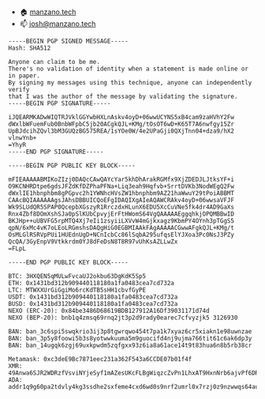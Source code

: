 - 🏠 [manzano.tech](https://www.manzano.tech)
- 📫 josh@manzano.tech

```
-----BEGIN PGP SIGNED MESSAGE-----
Hash: SHA512

Anyone can claim to be me.
There's no validation of identity when a statement is made online or in paper.
By signing my messages using this technique, anyone can independently verify
that I was the author of the message by validating the signature.
-----BEGIN PGP SIGNATURE-----

iJQEARMKADwWIQTRJVklGGYwbHXLnAskv4oyD+06wwUCYNS5xB4cam9zaHVhY2Fw
dWxlbWFuemFub0BnbWFpbC5jb20ACgkQJL+KMg/tOsOT6wD+K65T7A6nwfgy15Zr
UpBJdcihZQvl3bM3GUQzBG575REA/1sYOe0W/4e2UPaGji0QXjTnn04+dza9/hX2
vlnwYnb+
=YhyR
-----END PGP SIGNATURE-----
```
```
-----BEGIN PGP PUBLIC KEY BLOCK-----

mFIEAAAAABMIKoZIzj0DAQcCAwQAYcYar5khDhArakRGMfx9XjZDEDJLJtksYF+i
O9KCNHRDtpe6gdsJFZdKfDZPhaPFNa+Liq3eah9Hqfvb+SrrtDVKb3NodWEgQ2Fw
dWxlIE1hbnphbm8gPGpvc2h1YWNhcHVsZW1hbnphbm9AZ21haWwuY29tPoiABBMT
CAAcBQIAAAAAAgsJAhsDBBUICQoEFgIDAQIXgAIeAQAWCRAkv4oyD+06wwsaVFJF
Wk9SLUdQR5SPAP0QcepbXGszyR1RrczdxHLunX6EDU5XcCuVNe5fk4dr4AD9GaXs
Rnx4Zbf8DOmXshSJa0pSlKUbCpvyjErFtHWomS64VgQAAAAAEggqhkjOPQMBBwID
BKJHp++uUBVFG5rpMTQ4Xj7eIi1zsyiiLXVvW4mGjkxagz9KbmPY4OYnh3pTGgS5
qpN/6xMc4vK7oLEoLRGmshsDAQgHiG0EGBMIAAkFAgAAAAACGwwAFgkQJL+KMg/t
OsMLGlRSRVpPUi1HUEdnUgD+NCnIcbCc86lSqbA295ufqsElYJXoa3Pc0NsJ3PZy
QcQA/3GyEnpV9Vtkkrdm0YJ8dFeDsN8T8R97vUhKsAZLLwZx
=FLpL

-----END PGP PUBLIC KEY BLOCK-----
```
```
BTC: 3HXQEN5qMULwFvcaUJ2okbu63DgKdK5Sp5
ETH: 0x1431bd312b909440118180a1fa0483cea7cd732a
LTC: MTWXXUrGiGgiMo6rcKdTB5sHH1cbvfGyPE
USDT: 0x1431bd312b909440118180a1fa0483cea7cd732a
BUSD: 0x1431bd312b909440118180a1fa0483cea7cd732a
NEXO (ERC-20): 0x84be3486D68619BDB127912A16Df39031171d74d
NEXO (BEP-20): bnb1q4zmsq69rnq2jt3p2d9rady0earec7cfvyzjk5 3126930

BAN: ban_3c6spi5swqkrio3ij3p8tgwrqwo454t7pa1k7xyaz6cr5xiakn1e98uwnzae
BAN: ban_3p5y8foowi5b3s8yotwwkuuma5m9guocifd4nj9ujma766tit61c6ak6dp3y
BAN: ban_14ugqk6zgj69uxkpwdm5zqfgxx93z6ia8a61ace14t9t83hua6n8b5rb38cr

Metamask: 0xc3deE9Bc7871eec231a362F543a6CCDE07b01f4f
XMR: 49Anwa6SJR2WDRzfVsviNYjeSyf1mAZesUKcFLBgWiqzcZvPn1LhxAT9HxnNrb6ajvPf6DR8f2DZ3fi4FZQnxd4BLTZEGXt
ADA: addr1q9g60pa2tdvly4kg3ssdhe2sxfeme4cxd6wd0s9nrf2umrl0x7rzj0z9nzwwqs64au6f87m872fxp02w34yk5n5zt2kqw3fuac
```
<!--
**joshmanzano/joshmanzano** is a ✨ _special_ ✨ repository because its `README.md` (this file) appears on your GitHub profile.

Here are some ideas to get you started:

- 🔭 I’m currently working on ...
- 🌱 I’m currently learning ...
- 👯 I’m looking to collaborate on ...
- 🤔 I’m looking for help with ...
- 💬 Ask me about ...
- 📫 How to reach me: ...
- 😄 Pronouns: ...
- ⚡ Fun fact: ...
-->
